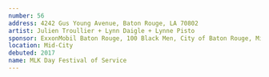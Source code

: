 ```yaml
---
number: 56
address: 4242 Gus Young Avenue, Baton Rouge, LA 70802
artist: Julien Troullier + Lynn Daigle + Lynne Pisto
sponsor: ExxonMobil Baton Rouge, 100 Black Men, City of Baton Rouge, Mid City Redevelopment Alliance, City Year, BREC, Star Hill Church, St. Paul's Catholic Church, Cox Communications, Starbuck's Coffee, B.R.A.V.E, Small World Int'l, Baton Rouge Music Studios, G.E.E.P Blight Team Ministry, Keep Baton Rouge Beautiful, Lamar Advertising Company, Lanie Bird Designs, Emprint Moran Printing, Shopper's Value, PPG Pittsburgh Paints
location: Mid-City
debuted: 2017
name: MLK Day Festival of Service
---
```

